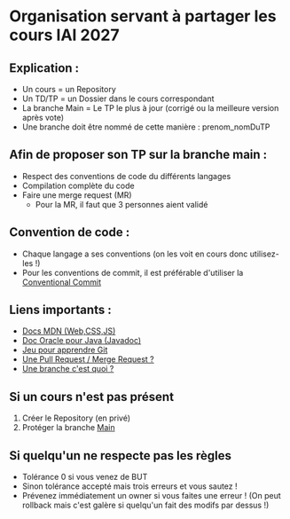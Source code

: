 # Organisation servant à partager les cours IAI 2027

## Explication : 
- Un cours = un Repository
- Un TD/TP = un Dossier dans le cours correspondant
- La branche Main = Le TP le plus à jour (corrigé ou la meilleure version après vote)
- Une branche doit être nommé de cette manière : prenom_nomDuTP

## Afin de proposer son TP sur la branche main :
- Respect des conventions de code du différents langages
- Compilation complète du code
- Faire une merge request (MR)
  - Pour la MR, il faut que 3 personnes aient validé

## Convention de code :
- Chaque langage a ses conventions (on les voit en cours donc utilisez-les !)
- Pour les conventions de commit, il est préférable d'utiliser la [Conventional Commit](https://www.conventionalcommits.org/en/v1.0.0/)

## Liens importants :
- [Docs MDN (Web,CSS,JS)](https://developer.mozilla.org/fr/)
- [Doc Oracle pour Java (Javadoc)](https://docs.oracle.com/en/java/javase/21/docs/api/index.html)
- [Jeu pour apprendre Git](https://ohmygit.org)
- [Une Pull Request / Merge Request ?](https://docs.github.com/fr/pull-requests/collaborating-with-pull-requests/proposing-changes-to-your-work-with-pull-requests/about-pull-requests)
- [Une branche c'est quoi ?](https://git-scm.com/docs/git-branch)

## Si un cours n'est pas présent
1. Créer le Repository (en privé)
2. Protéger la branche [Main](https://docs.github.com/en/repositories/configuring-branches-and-merges-in-your-repository/managing-protected-branches/managing-a-branch-protection-rule)

## Si quelqu'un ne respecte pas les règles
- Tolérance 0 si vous venez de BUT
- Sinon tolérance accepté mais trois erreurs et vous sautez !
- Prévenez immédiatement un owner si vous faites une erreur ! (On peut rollback mais c'est galère si quelqu'un fait des modifs par dessus !)
